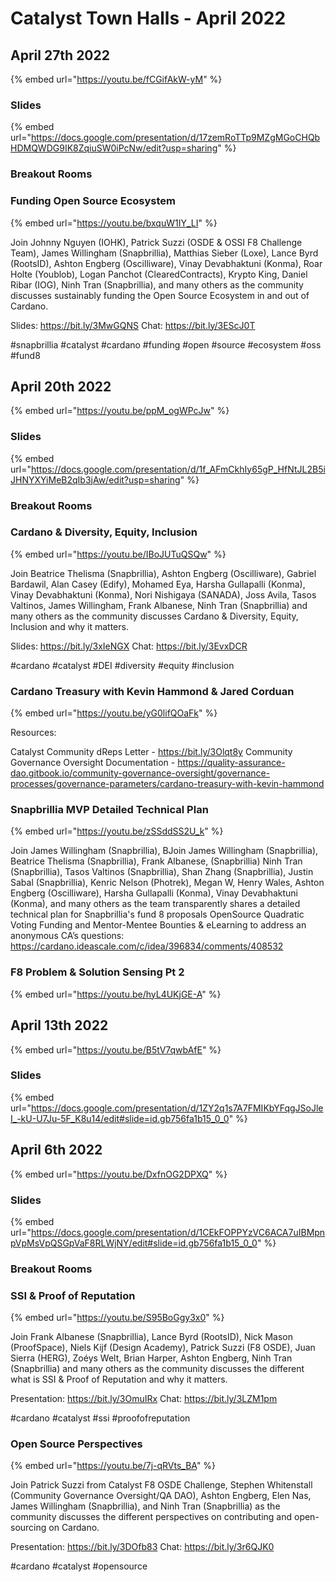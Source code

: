 # Catalyst Town Halls - April 2022

## April 27th 2022

{% embed url="https://youtu.be/fCGifAkW-yM" %}

### Slides

{% embed url="https://docs.google.com/presentation/d/17zemRoTTp9MZgMGoCHQbHDMQWDG9IK8ZqiuSW0iPcNw/edit?usp=sharing" %}

### Breakout Rooms

### Funding Open Source Ecosystem

{% embed url="https://youtu.be/bxquW1IY_LI" %}

Join Johnny Nguyen (IOHK), Patrick Suzzi (OSDE & OSSI F8 Challenge Team), James Willingham (Snapbrillia), Matthias Sieber (Loxe), Lance Byrd (RootsID), Ashton Engberg (Oscilliware), Vinay Devabhaktuni (Konma), Roar Holte (Youblob), Logan Panchot (ClearedContracts), Krypto King, Daniel Ribar (IOG), Ninh Tran (Snapbrillia), and many others as the community discusses sustainably funding the Open Source Ecosystem in and out of Cardano.

Slides: https://bit.ly/3MwGQNS Chat: https://bit.ly/3EScJ0T

\#snapbrillia #catalyst #cardano #funding #open #source #ecosystem #oss #fund8

## April 20th 2022

{% embed url="https://youtu.be/ppM_ogWPcJw" %}

### Slides

{% embed url="https://docs.google.com/presentation/d/1f_AFmCkhIy65gP_HfNtJL2B5iJHNYXYiMeB2qIb3jAw/edit?usp=sharing" %}

### Breakout Rooms

### Cardano & Diversity, Equity, Inclusion

{% embed url="https://youtu.be/IBoJUTuQSQw" %}

Join Beatrice Thelisma (Snapbrillia), Ashton Engberg (Oscilliware), Gabriel Bardawil, Alan Casey (Edify), Mohamed Eya, Harsha Gullapalli (Konma), Vinay Devabhaktuni (Konma), Nori Nishigaya (SANADA), Joss Avila, Tasos Valtinos, James Willingham, Frank Albanese, Ninh Tran (Snapbrillia) and many others as the community discusses Cardano & Diversity, Equity, Inclusion and why it matters.

Slides: https://bit.ly/3xIeNGX Chat: https://bit.ly/3EvxDCR

\#cardano #catalyst #DEI #diversity #equity #inclusion

### Cardano Treasury with Kevin Hammond & Jared Corduan

{% embed url="https://youtu.be/yG0lifQOaFk" %}

Resources:

Catalyst Community dReps Letter - https://bit.ly/3Olqt8y Community Governance Oversight Documentation - https://quality-assurance-dao.gitbook.io/community-governance-oversight/governance-processes/governance-parameters/cardano-treasury-with-kevin-hammond

### Snapbrillia MVP Detailed Technical Plan

{% embed url="https://youtu.be/zSSddSS2U_k" %}

Join James Willingham (Snapbrillia), BJoin James Willingham (Snapbrillia), Beatrice Thelisma (Snapbrillia), Frank Albanese, (Snapbrillia) Ninh Tran (Snapbrillia), Tasos Valtinos (Snapbrillia), Shan Zhang (Snapbrillia), Justin Sabal (Snapbrillia), Kenric Nelson (Photrek), Megan W, Henry Wales, Ashton Engberg (Oscilliware), Harsha Gullapalli (Konma), Vinay Devabhaktuni (Konma), and many others as the team transparently shares a detailed technical plan for Snapbrillia's fund 8 proposals OpenSource Quadratic Voting Funding and Mentor-Mentee Bounties & eLearning to address an anonymous CA’s questions: https://cardano.ideascale.com/c/idea/396834/comments/408532

### F8 Problem & Solution Sensing Pt 2

{% embed url="https://youtu.be/hyL4UKjGE-A" %}



## April 13th 2022

{% embed url="https://youtu.be/B5tV7qwbAfE" %}

### Slides

{% embed url="https://docs.google.com/presentation/d/1ZY2q1s7A7FMIKbYFqgJSoJleI_-kU-U7Ju-5F_K8u14/edit#slide=id.gb756fa1b15_0_0" %}

## April 6th 2022

{% embed url="https://youtu.be/DxfnOG2DPXQ" %}

### Slides

{% embed url="https://docs.google.com/presentation/d/1CEkFOPPYzVC6ACA7uIBMpnpVpMsVpQSGpVaF8RLWjNY/edit#slide=id.gb756fa1b15_0_0" %}

### Breakout Rooms

### SSI & Proof of Reputation

{% embed url="https://youtu.be/S95BoGgy3x0" %}

Join Frank Albanese (Snapbrillia), Lance Byrd (RootsID), Nick Mason (ProofSpace), Niels Kijf (Design Academy), Patrick Suzzi (F8 OSDE), Juan Sierra (HERG), Zoéys Welt, Brian Harper, Ashton Engberg, Ninh Tran (Snapbrillia) and many others as the community discusses the different what is SSI & Proof of Reputation and why it matters.

Presentation: https://bit.ly/3OmuIRx Chat: https://bit.ly/3LZM1pm

\#cardano #catalyst #ssi #proofofreputation

### Open Source Perspectives

{% embed url="https://youtu.be/7j-qRVts_BA" %}

Join Patrick Suzzi from Catalyst F8 OSDE Challenge, Stephen Whitenstall (Community Governance Oversight/QA DAO), Ashton Engberg, Elen Nas, James Willingham (Snapbrillia), and Ninh Tran (Snapbrillia) as the community discusses the different perspectives on contributing and open-sourcing on Cardano.

Presentation: https://bit.ly/3DOfb83 Chat: https://bit.ly/3r6QJK0

\#cardano #catalyst #opensource



